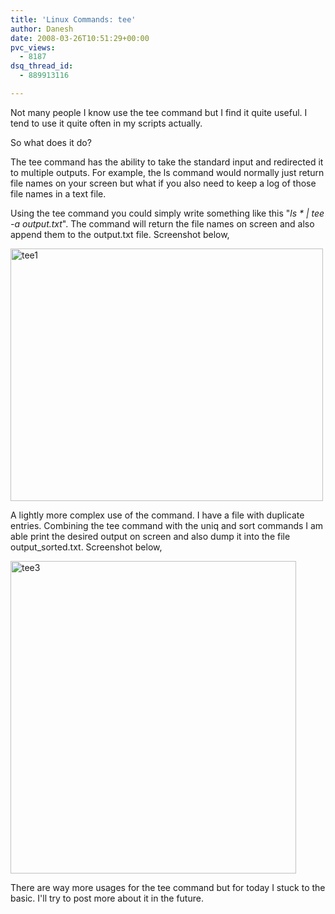 ```yaml
---
title: 'Linux Commands: tee'
author: Danesh
date: 2008-03-26T10:51:29+00:00
pvc_views:
  - 8187
dsq_thread_id:
  - 889913116

---
```

Not many people I know use the tee command but I find it quite useful. I tend to use it quite often in my scripts actually.

So what does it do?

The tee command has the ability to take the standard input and redirected it to multiple outputs. For example, the ls command would normally just return file names on your screen but what if you also need to keep a log of those file names in a text file.

Using the tee command you could simply write something like this "_ls * | tee -a output.txt_". The command will return the file names on screen and also append them to the output.txt file. Screenshot below,

[<img loading="lazy" src="http://farm3.static.flickr.com/2079/2363788930_ddc1b8b08e.jpg" alt="tee1" border="0" height="404" width="500" />][1]

A lightly more complex use of the command. I have a file with duplicate entries. Combining the tee command with the uniq and sort commands I am able print the desired output on screen and also dump it into the file output_sorted.txt. Screenshot below,

[<img loading="lazy" src="http://farm4.static.flickr.com/3072/2363810812_64802df38b.jpg" alt="tee3" border="0" height="500" width="457" />][2]

There are way more usages for the tee command but for today I stuck to the basic. I'll try to post more about it in the future.

 [1]: http://www.flickr.com/photos/dannyportal/2363788930/ "tee1 by vwvr9, on Flickr"
 [2]: http://www.flickr.com/photos/dannyportal/2363810812/ "tee3 by vwvr9, on Flickr"